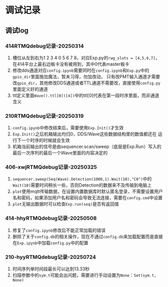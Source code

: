 # 调试记录

## 调试log

### 414RTMQdebug记录-20250314

1. 槽位从左到右为1 2 3 4 0 5 6 7 8，对应Exp.py的`rwg_slots = [4,5,6,7]`，在414平台上最右边板卡没有被用到，其中0代表master板卡
2. 修改dds通道对应`config.ipynb`需要同时在`config.ipynb`和`Exp.py`中的`gpio_dir`里面施加魔法，暂未习得，勿加改动， 只有改PMT输入通道才需要改`gpio_dir`，其他修改DDS通道或者TTL通道不需要改，直接使用`config.py`里面定义好的通道
3. ttl定义里面`Wave().ttl[0]([4])`中的ttl[0]代表在第一段时序里面，而非通道含义

### 210RTMQdebug记录-20250319

1. `config.ipynb`中修改结束后，需要使用`Exp.Init()`才生效
2. `Exp.Init()`之后机箱输出均归0，DDS/Wave这些数据结构里的数值都还在 运行下一个时序的时候就会生效
3. 机箱当前输出的信号是由sequencer.scan/sweep（底层是Exp.Run）写入的最后一次序列的最后一个Wave里面的内容决定的

### 406-xwjRTMQdebug记录-20250325

1. `sequencer.sweep(Seq(Wave).Detection(1000,1).Wait(10),"C0")`中的`Wait(10)`需要时间稍长一些，否则Detection的数据来不及传输到电脑上
2. `plot`使用mqtt传输数据，在设置内置数据库时默认匿名登录，不需要设置用户名和密码，如果添加用户名和密码会导致无法连接，需要在`config.cmd`中设置
3. `plot`无输出数据时可以检查`Exp.run(seq)`是否有返回值

### 414-hhyRTMQdebug记录-20250508

1. 修复了`config.ipynb`修改后不能正常加载的错误
2. 删除了关于`config.db`的相关操作，现在不通过`config.db`来加载配置而是直接在`Exp.ipynb`中加载`config.py`中的配置

### 210-hyyRTMQdebug记录-20250724

1. 时间序列单时间段最长可以达到13.33秒
2. 扫描参数中的`sym.t`可能会出问题，需要进行手动设置为`None`：`Set(sym.t, None)`
